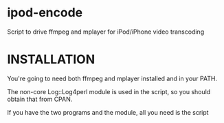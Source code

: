 ipod-encode
===========

Script to drive ffmpeg and mplayer for iPod/iPhone video transcoding

INSTALLATION
============

You're going to need both ffmpeg and mplayer installed and in your PATH.

The non-core Log::Log4perl module is used in the script, so you should obtain that from CPAN.

If you have the two programs and the module, all you need is the script
